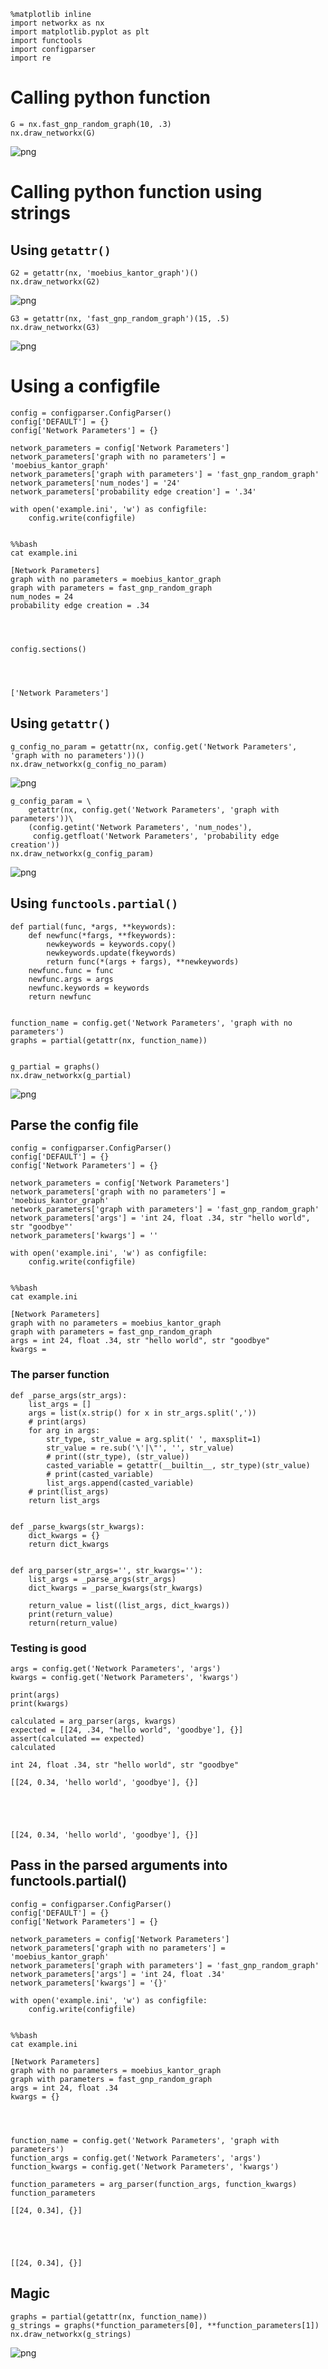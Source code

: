 

    


    %matplotlib inline
    import networkx as nx
    import matplotlib.pyplot as plt
    import functools
    import configparser
    import re

# Calling python function


    G = nx.fast_gnp_random_graph(10, .3)
    nx.draw_networkx(G)


![png](Function%20calls%20with%20strings_files/Function%20calls%20with%20strings_3_0.png)


# Calling python function using strings
## Using `getattr()`


    G2 = getattr(nx, 'moebius_kantor_graph')()
    nx.draw_networkx(G2)


![png](Function%20calls%20with%20strings_files/Function%20calls%20with%20strings_5_0.png)



    G3 = getattr(nx, 'fast_gnp_random_graph')(15, .5)
    nx.draw_networkx(G3)


![png](Function%20calls%20with%20strings_files/Function%20calls%20with%20strings_6_0.png)


# Using a configfile


    config = configparser.ConfigParser()
    config['DEFAULT'] = {}
    config['Network Parameters'] = {}
    
    network_parameters = config['Network Parameters']
    network_parameters['graph with no parameters'] = 'moebius_kantor_graph'
    network_parameters['graph with parameters'] = 'fast_gnp_random_graph'
    network_parameters['num_nodes'] = '24'
    network_parameters['probability edge creation'] = '.34'
    
    with open('example.ini', 'w') as configfile:
        config.write(configfile)


    %%bash
    cat example.ini

    [Network Parameters]
    graph with no parameters = moebius_kantor_graph
    graph with parameters = fast_gnp_random_graph
    num_nodes = 24
    probability edge creation = .34
    



    config.sections()




    ['Network Parameters']



## Using `getattr()`


    g_config_no_param = getattr(nx, config.get('Network Parameters', 'graph with no parameters'))()
    nx.draw_networkx(g_config_no_param)


![png](Function%20calls%20with%20strings_files/Function%20calls%20with%20strings_12_0.png)



    g_config_param = \
        getattr(nx, config.get('Network Parameters', 'graph with parameters'))\
        (config.getint('Network Parameters', 'num_nodes'),
         config.getfloat('Network Parameters', 'probability edge creation'))
    nx.draw_networkx(g_config_param)


![png](Function%20calls%20with%20strings_files/Function%20calls%20with%20strings_13_0.png)


## Using `functools.partial()`


    def partial(func, *args, **keywords):
        def newfunc(*fargs, **fkeywords):
            newkeywords = keywords.copy()
            newkeywords.update(fkeywords)
            return func(*(args + fargs), **newkeywords)
        newfunc.func = func
        newfunc.args = args
        newfunc.keywords = keywords
        return newfunc


    function_name = config.get('Network Parameters', 'graph with no parameters')
    graphs = partial(getattr(nx, function_name))


    g_partial = graphs()
    nx.draw_networkx(g_partial)


![png](Function%20calls%20with%20strings_files/Function%20calls%20with%20strings_17_0.png)


## Parse the config file


    config = configparser.ConfigParser()
    config['DEFAULT'] = {}
    config['Network Parameters'] = {}
    
    network_parameters = config['Network Parameters']
    network_parameters['graph with no parameters'] = 'moebius_kantor_graph'
    network_parameters['graph with parameters'] = 'fast_gnp_random_graph'
    network_parameters['args'] = 'int 24, float .34, str "hello world", str "goodbye"'
    network_parameters['kwargs'] = ''
    
    with open('example.ini', 'w') as configfile:
        config.write(configfile)


    %%bash
    cat example.ini

    [Network Parameters]
    graph with no parameters = moebius_kantor_graph
    graph with parameters = fast_gnp_random_graph
    args = int 24, float .34, str "hello world", str "goodbye"
    kwargs = 
    


### The parser function


    def _parse_args(str_args):
        list_args = []
        args = list(x.strip() for x in str_args.split(','))
        # print(args)
        for arg in args:
            str_type, str_value = arg.split(' ', maxsplit=1)
            str_value = re.sub('\'|\"', '', str_value)
            # print((str_type), (str_value))
            casted_variable = getattr(__builtin__, str_type)(str_value)
            # print(casted_variable)
            list_args.append(casted_variable)
        # print(list_args)
        return list_args


    def _parse_kwargs(str_kwargs):
        dict_kwargs = {}
        return dict_kwargs


    def arg_parser(str_args='', str_kwargs=''):
        list_args = _parse_args(str_args)
        dict_kwargs = _parse_kwargs(str_kwargs)
        
        return_value = list((list_args, dict_kwargs))
        print(return_value)
        return(return_value)

### Testing is good


    args = config.get('Network Parameters', 'args')
    kwargs = config.get('Network Parameters', 'kwargs')
    
    print(args)
    print(kwargs)
    
    calculated = arg_parser(args, kwargs)
    expected = [[24, .34, "hello world", 'goodbye'], {}]
    assert(calculated == expected)
    calculated

    int 24, float .34, str "hello world", str "goodbye"
    
    [[24, 0.34, 'hello world', 'goodbye'], {}]





    [[24, 0.34, 'hello world', 'goodbye'], {}]



## Pass in the parsed arguments into functools.partial()


    config = configparser.ConfigParser()
    config['DEFAULT'] = {}
    config['Network Parameters'] = {}
    
    network_parameters = config['Network Parameters']
    network_parameters['graph with no parameters'] = 'moebius_kantor_graph'
    network_parameters['graph with parameters'] = 'fast_gnp_random_graph'
    network_parameters['args'] = 'int 24, float .34'
    network_parameters['kwargs'] = '{}'
    
    with open('example.ini', 'w') as configfile:
        config.write(configfile)


    %%bash
    cat example.ini

    [Network Parameters]
    graph with no parameters = moebius_kantor_graph
    graph with parameters = fast_gnp_random_graph
    args = int 24, float .34
    kwargs = {}
    



    function_name = config.get('Network Parameters', 'graph with parameters')
    function_args = config.get('Network Parameters', 'args')
    function_kwargs = config.get('Network Parameters', 'kwargs')
    
    function_parameters = arg_parser(function_args, function_kwargs)
    function_parameters

    [[24, 0.34], {}]





    [[24, 0.34], {}]



## Magic


    graphs = partial(getattr(nx, function_name))
    g_strings = graphs(*function_parameters[0], **function_parameters[1])
    nx.draw_networkx(g_strings)


![png](Function%20calls%20with%20strings_files/Function%20calls%20with%20strings_32_0.png)

